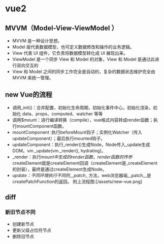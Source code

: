 # vue2
## MVVM（Model-View-ViewModel ）
  - MVVM 是一种设计思想。
  - Model 层代表数据模型，也可定义数据修改和操作的业务逻辑。
  - View 代表 UI 组件，它负责将数据模型转化成 UI 展现出来。
  - ViewModel 是一个同步 View 和 Model 的对象，View 和 Model 是通过此进行双向交互的
  - View 和 Model 之间的同步工作完全是自动的，复杂的数据状态维护完全由 MVVM 来统一管理。

## new Vue的流程
  - 调用_init()：合并配置，初始化生命周期，初始化事件中心，初始化渲染，初始化 data、props、computed、watcher 等等
  - 调用$mount：进行编译转换（compile），vue格式内容转成render函数；执行mountComponent函数。
  - mountComponent :执行beforeMount钩子；实例化Watcher（传入updateComponent）；最后执行mounted钩子。
  - updateComponent：执行_render()生成Node，Node传入_update生成DOM。vm._update(vm._render(), hydrating)。
  - _render：执行$mount中生成的render函数，render函数的传参$createElement就是createElement回调（createElement是_createElement的封装），最终是通过createElement生成Node。 
  - _update：不同环境执行不同的__patch__ 方法，web浏览器端__patch__是createPatchFunction的返回。
  附上流程图:[/assets/new-vue.png]

## diff
### 新旧节点不同
  - 创建新节点
  - 更新父级占位符节点
  - 删除旧节点